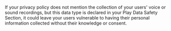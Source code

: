 If your privacy policy does not mention the collection of your users' voice or sound recordings, but this data type is declared in your Play Data Safety Section, it could leave your users vulnerable to having their personal information collected without their knowledge or consent.